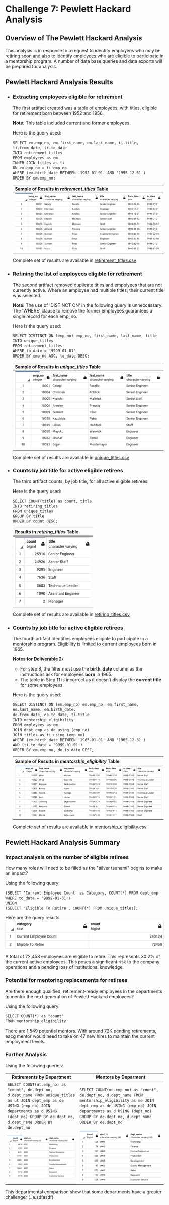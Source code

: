# Challenge 7: Pewlett Hackard Analysis
## Overview of The Pewlett Hackard Analysis
This analysis is in response to a request to identify employees who may be retiring soon and also to identify employees who are eligible to participate in a mentorship program. A number of data base queries and data exports will be prepared for analysis.

## Pewlett Hackard Analysis Results

* ### Extracting employees eligible for retirement
  The first artifact created was a table of employees, with titles, eligible for retirement born between 1952 and 1956.

  **Note:** This table included current and former employees. 

  Here is the query used:
  ```
  SELECT em.emp_no, em.first_name, em.last_name, ti.title, ti.from_date, ti.to_date
  INTO retirement_titles
  FROM employees as em
  INNER JOIN titles as ti
  ON em.emp_no = ti.emp_no
  WHERE (em.birth_date BETWEEN '1952-01-01' AND '1955-12-31')
  ORDER BY em.emp_no;
  ```
  | Sample of Results in *retirement_titles* Table | 
  | --- |
  | ![](https://github.com/Hala-INTJ/Pewlett-Hackard-Analysis/blob/main/Queries/retirement_titles.png) | 
  Complete set of results are available in [retirement_titles.csv](https://github.com/Hala-INTJ/Pewlett-Hackard-Analysis/blob/main/Data/retirement_titles.csv)

* ### Refining the list of employees eligible for retirement
  The second artifact removed duplicate titles and empolyees that are not currently active. Where an employee had multiple titles, their current title was selected.

  **Note:** The use of 'DISTINCT ON' in the following query is unneccessary. The 'WHERE' clause to remove the former employees guarantees a single record for each emp_no.

  Here is the query used:
  ```
  SELECT DISTINCT ON (emp_no) emp_no, first_name, last_name, title
  INTO unique_titles
  FROM retirement_titles
  WHERE to_date = '9999-01-01'
  ORDER BY emp_no ASC, to_date DESC;
  ```
  | Sample of Results in *unique_titles* Table | 
  | --- |
  | ![](https://github.com/Hala-INTJ/Pewlett-Hackard-Analysis/blob/main/Queries/unique_titles.png) | 
  Complete set of results are available in [unique_titles.csv](https://github.com/Hala-INTJ/Pewlett-Hackard-Analysis/blob/main/Data/unique_titles.csv)
* ### Counts by job title for active eligible retirees
  The third artifact counts, by job title, for all active eligible retirees. 

  Here is the query used:
  ```
  SELECT COUNT(title) as count, title
  INTO retiring_titles
  FROM unique_titles
  GROUP BY title
  ORDER BY count DESC;
  ```

  | Results in *retiring_titles* Table | 
  | --- |
  | ![](https://github.com/Hala-INTJ/Pewlett-Hackard-Analysis/blob/main/Queries/retiring_titles.png) | 
  Complete set of results are available in [retiring_titles.csv](https://github.com/Hala-INTJ/Pewlett-Hackard-Analysis/blob/main/Data/retiring_tiles.csv)

* ### Counts by job title for active eligible retirees
  The fourth artifact identifies employees eligible to participate in a mentorship program. Eligibility is limited to current employees born in 1965.

  **Notes for Deliverable 2:** 
  - For step 8, the filter must use the **birth_date** column as the instructions ask for employees **born** in 1965.
  - The table in Step 11 is incorrect as it doesn’t display the **current title** for some employees. 

  Here is the query used:
  ```
  SELECT DISTINCT ON (em.emp_no) em.emp_no, em.first_name, em.last_name, em.birth_date,
  de.from_date, de.to_date, ti.title
  INTO mentorship_eligibility
  FROM employees as em 
  JOIN dept_emp as de using (emp_no)
  JOIN titles as ti using (emp_no)
  WHERE (em.birth_date BETWEEN '1965-01-01' AND '1965-12-31')
  AND (ti.to_date = '9999-01-01')
  ORDER BY em.emp_no, de.to_date DESC;
  ```

  | Sample of Results in *mentorship_eligibility* Table | 
  | --- |
  | ![](https://github.com/Hala-INTJ/Pewlett-Hackard-Analysis/blob/main/Queries/mentorship_eligibility.png) | 
  Complete set of results are available in [mentorship_eligibility.csv](https://github.com/Hala-INTJ/Pewlett-Hackard-Analysis/blob/main/Data/mentorship_eligibility.csv)
## Pewlett Hackard Analysis Summary

### Impact analysis on the number of eligible retirees
How many roles will need to be filled as the "silver tsunami" begins to make an impact?

Using the following query:
```
(SELECT 'Current Employee Count' as Category, COUNT(*) FROM dept_emp 
WHERE to_date = '9999-01-01')
UNION
(SELECT 'Eligible To Retire', COUNT(*) FROM unique_titles);
```
Here are the query results:
![](https://github.com/Hala-INTJ/Pewlett-Hackard-Analysis/blob/main/Queries/Count%20By%20Category.png)

A total of 72,458 employees are eligible to retire. This represents 30.2% of the current active employees. This poses a significant risk to the company operations and a pending loss of institutional knowledge. 
### Potential for mentoring replacements for retirees
Are there enough qualified, retirement-ready employees 
in the departments to mentor the next generation of Pewlett Hackard employees?

Using the following query:
```
SELECT COUNT(*) as "count"
FROM mentorship_eligibility;
```

There are 1,549 potential mentors. With around 72K pending retirements, eacg mentor would need to take on 47 new hires to maintain the current employment levels.
### Further Analysis

Using the following queries:

| Retirements by Department | Mentors by Deparment | 
| --- | --- |
| ``` SELECT COUNT(ut.emp_no) as "count", de.dept_no, d.dept_name FROM unique_titles as ut JOIN dept_emp as de USING (emp_no) JOIN departments as d USING (dept_no) GROUP BY de.dept_no, d.dept_name ORDER BY de.dept_no ```| ``` SELECT COUNT(me.emp_no) as "count", de.dept_no, d.dept_name FROM mentorship_eligibility as me JOIN dept_emp as de USING (emp_no) JOIN departments as d USING (dept_no) GROUP BY de.dept_no, d.dept_name ORDER BY de.dept_no ``` |
| ![](https://github.com/Hala-INTJ/Pewlett-Hackard-Analysis/blob/main/Queries/Retirements%20By%20Department.png) | ![](https://github.com/Hala-INTJ/Pewlett-Hackard-Analysis/blob/main/Queries/Mentors%20By%20Department.png)|

This departmental comparison show that some departments have a greater challenger (..a.sdfasdf)
